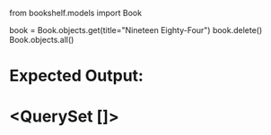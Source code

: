 from bookshelf.models import Book

book = Book.objects.get(title="Nineteen Eighty-Four")
book.delete()
Book.objects.all()
# Expected Output:
# <QuerySet []>
